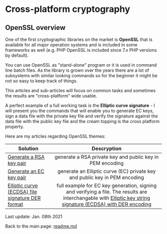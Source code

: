 # Cross-platform cryptography

## OpenSSL overview

One of the first cryptographic libraries on the market is **OpenSSL** that is available for all major operation systems and is included in some frameworks as well (e.g. PHP OpenSSL is included since 7.x PHP versions by default).

You can use OpenSSL as "stand-alone" program or it is used in command line batch files. As the library is grown over the years there are a lot of subsystems with similar looking commands so for the beginner it might be not so easy to keep track of things.

This articles and sub-articles will focus on common tasks and sometimes the results are "cross-platform" wide usable.

A perfect example of a full working task is the **Elliptic curve signature** - I will present you the commands that will enable you to generate EC keys, sign a data file with the private key file and verify the signature against the data file with the public key file and the cream topping is the cross platform property.

Here are my articles regarding OpenSSL themes:

| Solution | Descryption |
| ------ | :------: |
[Generate a RSA key pair](rsa_key_generation.md) | generate a RSA private key and public key in PEM encoding
[Generate an EC key pair](ec_key_generation.md) | generate an Elliptic curve (EC) private key and public key in PEM encoding
[Elliptic curve (ECDSA) file signature DER format](ecdsa_signature_file_openssl.md) | full example for EC key generation, signing and verifying a file. The results are interchangable with [Elliptic key string signature (ECDSA) with DER encoding](ecdsa_signature_der_string.md)

Last update: Jan. 08th 2021

Back to the main page: [readme.md](readme.md)

